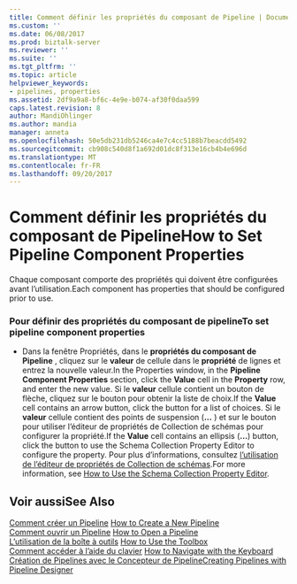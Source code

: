 ```yaml
---
title: Comment définir les propriétés du composant de Pipeline | Documents Microsoft
ms.custom: ''
ms.date: 06/08/2017
ms.prod: biztalk-server
ms.reviewer: ''
ms.suite: ''
ms.tgt_pltfrm: ''
ms.topic: article
helpviewer_keywords:
- pipelines, properties
ms.assetid: 2df9a9a8-bf6c-4e9e-b074-af30f0daa599
caps.latest.revision: 8
author: MandiOhlinger
ms.author: mandia
manager: anneta
ms.openlocfilehash: 50e5db231db5246ca4e7c4cc5188b7beacdd5492
ms.sourcegitcommit: cb908c540d8f1a692d01dc8f313e16cb4b4e696d
ms.translationtype: MT
ms.contentlocale: fr-FR
ms.lasthandoff: 09/20/2017
---
```

# <a name="how-to-set-pipeline-component-properties"></a><span data-ttu-id="4c073-102">Comment définir les propriétés du composant de Pipeline</span><span class="sxs-lookup"><span data-stu-id="4c073-102">How to Set Pipeline Component Properties</span></span>
<span data-ttu-id="4c073-103">Chaque composant comporte des propriétés qui doivent être configurées avant l’utilisation.</span><span class="sxs-lookup"><span data-stu-id="4c073-103">Each component has properties that should be configured prior to use.</span></span>  
  
### <a name="to-set-pipeline-component-properties"></a><span data-ttu-id="4c073-104">Pour définir des propriétés du composant de pipeline</span><span class="sxs-lookup"><span data-stu-id="4c073-104">To set pipeline component properties</span></span>  
  
-   <span data-ttu-id="4c073-105">Dans la fenêtre Propriétés, dans le **propriétés du composant de Pipeline** , cliquez sur le **valeur** de cellule dans le **propriété** de lignes et entrez la nouvelle valeur.</span><span class="sxs-lookup"><span data-stu-id="4c073-105">In the Properties window, in the **Pipeline Component Properties** section, click the **Value** cell in the **Property** row, and enter the new value.</span></span> <span data-ttu-id="4c073-106">Si le **valeur** cellule contient un bouton de flèche, cliquez sur le bouton pour obtenir la liste de choix.</span><span class="sxs-lookup"><span data-stu-id="4c073-106">If the **Value** cell contains an arrow button, click the button for a list of choices.</span></span> <span data-ttu-id="4c073-107">Si le **valeur** cellule contient des points de suspension (**...** ) et sur le bouton pour utiliser l’éditeur de propriétés de Collection de schémas pour configurer la propriété.</span><span class="sxs-lookup"><span data-stu-id="4c073-107">If the **Value** cell contains an ellipsis (**…**) button, click the button to use the Schema Collection Property Editor to configure the property.</span></span> <span data-ttu-id="4c073-108">Pour plus d’informations, consultez [l’utilisation de l’éditeur de propriétés de Collection de schémas](../core/how-to-use-the-schema-collection-property-editor.md).</span><span class="sxs-lookup"><span data-stu-id="4c073-108">For more information, see [How to Use the Schema Collection Property Editor](../core/how-to-use-the-schema-collection-property-editor.md).</span></span>  
  
## <a name="see-also"></a><span data-ttu-id="4c073-109">Voir aussi</span><span class="sxs-lookup"><span data-stu-id="4c073-109">See Also</span></span>  
 <span data-ttu-id="4c073-110">[Comment créer un Pipeline](../core/how-to-create-a-new-pipeline.md) </span><span class="sxs-lookup"><span data-stu-id="4c073-110">[How to Create a New Pipeline](../core/how-to-create-a-new-pipeline.md) </span></span>  
 <span data-ttu-id="4c073-111">[Comment ouvrir un Pipeline](../core/how-to-open-a-pipeline.md) </span><span class="sxs-lookup"><span data-stu-id="4c073-111">[How to Open a Pipeline](../core/how-to-open-a-pipeline.md) </span></span>  
 <span data-ttu-id="4c073-112">[L’utilisation de la boîte à outils](../core/how-to-use-the-toolbox.md) </span><span class="sxs-lookup"><span data-stu-id="4c073-112">[How to Use the Toolbox](../core/how-to-use-the-toolbox.md) </span></span>  
 <span data-ttu-id="4c073-113">[Comment accéder à l’aide du clavier](../core/how-to-navigate-with-the-keyboard.md) </span><span class="sxs-lookup"><span data-stu-id="4c073-113">[How to Navigate with the Keyboard](../core/how-to-navigate-with-the-keyboard.md) </span></span>  
 [<span data-ttu-id="4c073-114">Création de Pipelines avec le Concepteur de Pipeline</span><span class="sxs-lookup"><span data-stu-id="4c073-114">Creating Pipelines with Pipeline Designer</span></span>](../core/creating-pipelines-with-pipeline-designer.md)